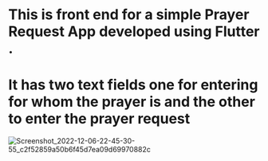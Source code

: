 # This is front end for a simple Prayer Request App developed using Flutter . 
# It has two text fields one for entering for whom the prayer is and the other to enter the prayer request
![Screenshot_2022-12-06-22-45-30-55_c2f52859a50b6f45d7ea09d69970882c](https://user-images.githubusercontent.com/83808936/205978829-30dc1bb0-301b-4df5-b3fb-686de833936b.jpg)
